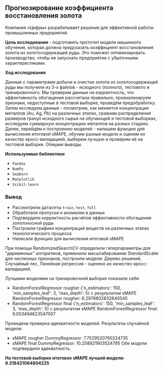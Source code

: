 ## Прогнозирование коэффициента восстановления золота

Компания «Цифры» разрабатывает решения для эффективной работы промышленных предприятий.

**Цель исследования** - подготовить прототип модели машинного обучения, которая должна предсказать коэффициент восстановления золота из золотосодержащей руды. Это поможет оптимизировать производство, чтобы не запускать предприятие с убыточными характеристиками.

**Ход исследования**

Данные  с параметрами добычи и очистки золота из золотосодержащей руды мы получили из 3-х файлов - исходного (полного), тестового и тренировочного. Мы проверим данные на корректность, что эффективность обогащения рассчитана правильно, проанализируем признаки, недоступные в тестовой выборке, проведём предобработку. Затем исследуем данные -  посмотрим, как меняется концентрация металлов (Au, Ag, Pb) на различных этапах, сравним распределения размеров гранул исходного сырья на обучающей и тестовой выборках, исследуем суммарную концентрацию металлов на разных стадиях. Далее, перейдём к построению моделей - напишем функцию для вычисления итоговой sMAPE, обучим разные модели и оценим их качество кросс-валидацией, выберем лучшую и проверим её на тестовой выборке. Опишим выводы. 

**Используемые библиотеки**
- `Pandas`
- `NumPy`
- `Seaborn`
- `Matplotlib`
- `Scikit-learn`    
 
###  Вывод  

- Рассмотрели датасеты `train`, `test`, `full`
- Обработали пропуски и аномалии в данных
- Подтвердили корректность расчётов эффективности обогащения золотоносной руды
- Построили графики концентраций веществ на различных этапах технологического процесса
- Написали функцию для вычисления итоговой sMAPE

При помощи RandomizedSearchCV определили гиперпараметры для "деревянных" алгоритмов, применили масштабирование StandardScaler для численных признаков, построили  модели: Дерево решений, Случайный лес, Линейная регрессия - оценено их качество кросс-валидацией.  

Лучшими моделями на тренировочной выборке показали себя:
- RandomForestRegressor rougher {'n_estimators': 150, 'min_samples_leaf': 3, 'max_depth': 5} с результатом sMAPE RandomForestRegressor rougher: 6.2976602832640545
- RandomForestRegressor final {'n_estimators': 150, 'min_samples_leaf': 3, 'max_depth': 5} с результатом sMAPE RandomForestRegressor final: 9.053494623547007  

Проведена проверка адекватности моделей. Результаты случайной модели:
- sMAPE rougher DummyRegressor: 7.7529520790224735
- sMAPE final DummyRegressor: 10.258921903524795
Обе модели подтвердили адекватность.

**На тестовой выборке итоговое sMAPE лучшей модели: 9.318421064804225** 
